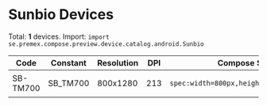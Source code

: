 # Sunbio Devices

Total: **1** devices. Import: `import se.premex.compose.preview.device.catalog.android.Sunbio`

| Code | Constant | Resolution | DPI | Compose Spec | Preview Usage |
|------|----------|------------|-----|-------------|---------------|
| SB-TM700 | SB_TM700 | 800x1280 | 213 | `spec:width=800px,height=1280px,dpi=213` | `@Preview(device = Sunbio.SB_TM700)` |

<!-- Generated automatically. Do not edit manually. -->
